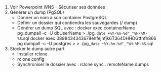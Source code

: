 1) Voir Powerpoint WNS - Sécuriser ses données
2) Générer un dump (PgSQL)
      - Donner un nom à son container PostgreSQL
      -  Définir un dossier qui contiendra les sauvegardes (/ dump)
      - Générer un dump SQL avec : 
      docker exec containerName pg_dumpall -c -U dbUserName > ./pg_`date +%Y-%m-%d"_"%H-%M-%S`.sql
      docker exec 0898434343678ehfejhfjk6T364DHHDGtfhfh866 pg dumpall -c -U postgres > > ./pg_`date +%Y-%m-%d"_"%H-%M-%S`.sql
3) Stocker le dump autre part
      - Installer rclone
      - rclone config
      - Synchroniser le dossier avec : rclone sync . remoteName:dumps